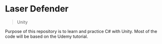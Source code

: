 # Laser Defender

> Unity

Purpose of this repository is to learn and practice C# with Unity. Most of the code will be based on the Udemy tutorial.
